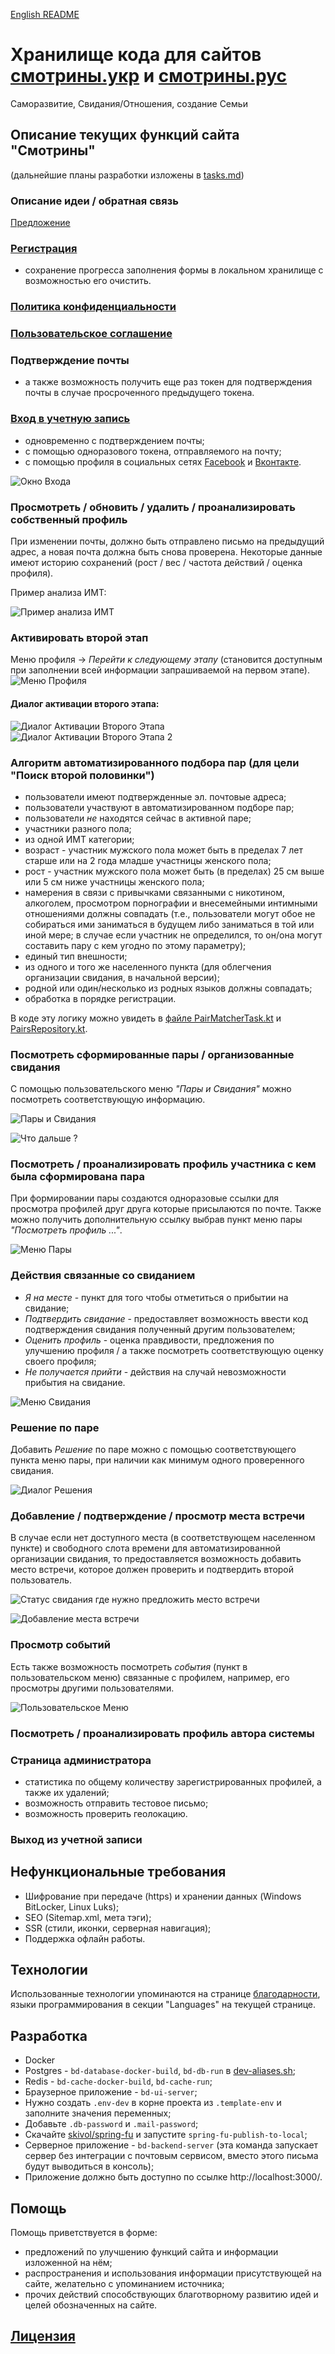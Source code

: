[English README](https://github.com/skivol/better-dating/blob/master/README_en.md)

# Хранилище кода для сайтов [смотрины.укр](https://смотрины.укр) и [смотрины.рус](https://смотрины.рус)

Саморазвитие, Свидания/Отношения, создание Семьи

## Описание текущих функций сайта "Смотрины"

(дальнейшие планы разработки изложены в [tasks.md](https://github.com/skivol/better-dating/blob/master/docs/tasks.md))

### Описание идеи / обратная связь

[Предложение](https://смотрины.укр/предложение)

### [Регистрация](https://смотрины.укр/регистрация)

- сохранение прогресса заполнения формы в локальном хранилище с возможностью его очистить.

### [Политика конфиденциальности](https://смотрины.укр/политика-конфиденциальности)

### [Пользовательское соглашение](https://смотрины.укр/пользовательское-соглашение)

### Подтверждение почты

- а также возможность получить еще раз токен для подтверждения почты в случае просроченного предыдущего токена.

### [Вход в учетную запись](https://смотрины.укр/вход)

- одновременно с подтверждением почты;
- с помощью одноразового токена, отправляемого на почту;
- с помощью профиля в социальных сетях [Facebook](https://facebook.com/) и [Вконтакте](https://vk.com/).

![Окно Входа](/docs/images/login.png)

### Просмотреть / обновить / удалить / проанализировать собственный профиль

При изменении почты, должно быть отправлено письмо на предыдущий адрес, а новая почта должна быть снова проверена.
Некоторые данные имеют историю сохранений (рост / вес / частота действий / оценка профиля).

Пример анализа ИМТ:

![Пример анализа ИМТ](/docs/images/bmi-analysis-example.png)

### Активировать второй этап

Меню профиля -> _Перейти к следующему этапу_ (становится доступным при заполнении всей информации запрашиваемой на первом этапе).
![Меню Профиля](/docs/images/profile-menu.png)

#### Диалог активации второго этапа:

![Диалог Активации Второго Этапа](/docs/images/second-stage-activation-dialog.png)
![Диалог Активации Второго Этапа 2](/docs/images/second-stage-activation-dialog-2.png)

### Алгоритм автоматизированного подбора пар (для цели "Поиск второй половинки")

- пользователи имеют подтвержденные эл. почтовые адреса;
- пользователи участвуют в автоматизированном подборе пар;
- пользователи _не_ находятся сейчас в активной паре;
- участники разного пола;
- из одной ИМТ категории;
- возраст - участник мужского пола может быть в пределах 7 лет старше или на 2 года младше участницы женского пола;
- рост - участник мужского пола может быть (в пределах) 25 см выше или 5 см ниже участницы женского пола;
- намерения в связи с привычками связанными с никотином, алкоголем, просмотром порнографии и внесемейными интимными отношениями должны совпадать (т.е., пользователи могут обое не собираться ими заниматься в будущем либо заниматься в той или иной мере; в случае если участник не определился, то он/она могут составить пару с кем угодно по этому параметру);
- единый тип внешности;
- из одного и того же населенного пункта (для облегчения организации свидания, в начальной версии);
- родной или один/несколько из родных языков должны совпадать;
- обработка в порядке регистрации.

В коде эту логику можно увидеть в [файле PairMatcherTask.kt](/blob/master/better-dating-backend/src/main/kotlin/ua/betterdating/backend/tasks/PairMatcherTask.kt) и [PairsRepository.kt](/blob/master/better-dating-backend/src/main/kotlin/ua/betterdating/backend/data/PairsRepository.kt).

### Посмотреть сформированные пары / организованные свидания

С помощью пользовательского меню _"Пары и Свидания"_ можно посмотреть соответствующую информацию.

![Пары и Свидания](/docs/images/pairs-and-dates__scheduled_date.png)

![Что дальше ?](/docs/images/whats-next.png)

### Посмотреть / проанализировать профиль участника с кем была сформирована пара

При формировании пары создаются одноразовые ссылки для просмотра профилей друг друга которые присылаются по почте. Также можно получить дополнительную ссылку выбрав пункт меню пары _"Посмотреть профиль ..."_.

![Меню Пары](/docs/images/pair-menu.png)

### Действия связанные со свиданием

- _Я на месте_ - пункт для того чтобы отметиться о прибытии на свидание;
- _Подтвердить свидание_ - предоставляет возможность ввести код подтверждения свидания полученный другим пользователем;
- _Оценить профиль_ - оценка правдивости, предложения по улучшению профиля / а также посмотреть соответствующую оценку своего профиля;
- _Не получается прийти_ - действия на случай невозможности прибытия на свидание.

![Меню Свидания](/docs/images/date-menu.png)

### Решение по паре

Добавить _Решение_ по паре можно с помощью соответствующего пункта меню пары, при наличии как минимум одного проверенного свидания.

![Диалог Решения](/docs/images/pair-decision.png)

### Добавление / подтверждение / просмотр места встречи

В случае если нет доступного места (в соответствующем населенном пункте) и свободного слота времени для автоматизированной организации свидания, то предоставляется возможность добавить место встречи, которое должен проверить и подтвердить второй пользователь.

![Статус свидания где нужно предложить место встречи](/docs/images/add-place-status.png)

![Добавление места встречи](/docs/images/add-dating-place.png)

### Просмотр событий

Есть также возможность посмотреть _события_ (пункт в пользовательском меню) связанные с профилем, например, его просмотры другими пользователями.

![Пользовательское Меню](/docs/images/user-menu.png)

### Посмотреть / проанализировать профиль автора системы

### Страница администратора

- статистика по общему количеству зарегистрированных профилей, а также их удалений;
- возможность отправить тестовое письмо;
- возможность проверить геолокацию.

### Выход из учетной записи

## Нефункциональные требования

- Шифрование при передаче (https) и хранении данных (Windows BitLocker, Linux Luks);
- SEO (Sitemap.xml, мета тэги);
- SSR (стили, иконки, серверная навигация);
- Поддержка офлайн работы.

## Технологии

Использованные технологии упоминаются на странице [благодарности](https://смотрины.укр/благодарности), языки программирования в секции "Languages" на текущей странице.

## Разработка

- Docker
- Postgres - `bd-database-docker-build`, `bd-db-run` в [dev-aliases.sh](https://github.com/skivol/better-dating/blob/master/scripts/dev-aliases.sh);
- Redis - `bd-cache-docker-build`, `bd-cache-run`;
- Браузерное приложение - `bd-ui-server`;
- Нужно создать `.env-dev` в корне проекта из `.template-env` и заполните значения переменных;
- Добавьте `.db-password` и `.mail-password`;
- Скачайте [skivol/spring-fu](https://github.com/skivol/spring-fu) и запустите `spring-fu-publish-to-local`;
- Серверное приложение - `bd-backend-server` (эта команда запускает сервер без интеграции с почтовым сервисом, вместо этого письма будут выводиться в консоль);
- Приложение должно быть доступно по ссылке http://localhost:3000/.

## Помощь

Помощь приветствуется в форме:

- предложений по улучшению функций сайта и информации изложенной на нём;
- распространения и использования информации присутствующей на сайте, желательно с упоминанием источника;
- прочих действий способствующих благотворному развитию идей и целей обозначенных на сайте.

## [Лицензия](https://github.com/skivol/better-dating/blob/master/LICENSE)
